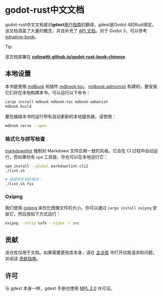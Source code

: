 # godot-rust中文文档

godot-rust中文文档是对**gdext**[用户指南][godot-rust-book]的翻译，gdext是Godot 4的Rust绑定。该文档涵盖了大量的概念，并且补充了 [API 文档][gdext-docs]。对于 Godot 3，可以参考 [gdnative-book]。

> [!Tip]
> 该文档部署在 **[colinwttt.github.io/godot-rust-book-chinese][book-web]**.


## 本地设置

本书是使用 [mdBook] 和插件 [mdbook-toc]、[mdbook-admonish] 构建的。要安装它们并在本地构建本书，可以运行以下命令：

```bash
cargo install mdbook mdbook-toc mdbook-admonish
mdbook build
```

要在编辑本书时运行带有自动更新的本地服务器，请使用：

```bash
mdbook serve --open
```


### 格式化与拼写检查

[markdownlint] 强制对 Markdown 文件应用一致的风格。它会在 CI 过程中自动运行，但如果你有 `npm` 工具链，你也可以在本地运行它：

```bash
npm install --global markdownlint-cli2
./lint.sh

# 直接修复某些错误：
./lint.sh fix
```


### Oxipng

我们使用 [oxipng] 来优化图像文件的大小。你可以通过 `cargo install oxipng` 安装它，然后按如下方式运行：

```bash
oxipng --strip safe --alpha -r src
```


## 贡献

该仓库仅用于文档。如果需要更改库本身，请在 [主仓库][gdext] 中打开拉取请求和问题，并阅读 [贡献指南][gdext-contribute]。


## 许可

与 gdext 本身一样，gdext 手册也使用 [MPL 2.0][mpl] 许可证。

[book-web]: https://colinwttt.github.io/godot-rust-book-chinese
[gdext]: https://github.com/godot-rust/gdext
[godot-rust-book]: https://godot-rust.github.io/book
[gdext-docs]: https://godot-rust.github.io/docs/gdext/master/godot
[gdext-contribute]: https://github.com/godot-rust/gdext/blob/master/Contributing.md
[gdnative-book]: https://github.com/godot-rust/gdnative-book
[markdownlint]: https://github.com/DavidAnson/markdownlint
[mdbook-admonish]: https://github.com/tommilligan/mdbook-admonish
[mdbook-toc]: https://github.com/badboy/mdbook-toc
[mdBook]: https://github.com/rust-lang-nursery/mdBook
[mpl]: https://www.mozilla.org/en-US/MPL
[oxipng]: https://github.com/shssoichiro/oxipng
